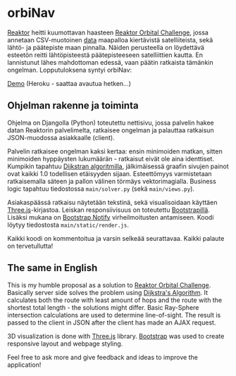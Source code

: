 # orbiNav


[Reaktor](https://reaktor.com) heitti kuumottavan haasteen [Reaktor Orbital Challenge](https://reaktor.com/orbital-challenge/), jossa annetaan CSV-muotoinen [data](https://space-fast-track.herokuapp.com/generate) maapalloa kiertävistä satelliiteista, sekä lähtö- ja päätepiste maan pinnalla. Näiden perusteella on löydettävä esteetön reitti lähtöpisteestä päätepisteeseen satelliittien kautta. En lannistunut lähes mahdottoman edessä, vaan päätin ratkaista tämänkin ongelman. Lopputuloksena syntyi orbiNav:

[Demo](https://orbinav.herokuapp.com) (Heroku - saattaa avautua hetken...)

## Ohjelman rakenne ja toiminta

Ohjelma on Djangolla (Python) toteutettu nettisivu, jossa palvelin hakee datan Reaktorin palvelimelta, ratkaisee ongelman ja palauttaa ratkaisun JSON-muodossa asiakkaalle (client). 

Palvelin ratkaisee ongelman kaksi kertaa: ensin minimoiden matkan, sitten minimoiden hyppäysten lukumäärän - ratkaisut eivät ole aina identtiset. Kumpikin tapahtuu [Dijkstran algoritmilla](https://en.wikipedia.org/wiki/Dijkstra%27s_algorithm), jälkimäisessä graafin sivujen painot ovat kaikki 1.0 todellisen etäisyyden sijaan. Esteettömyys varmistetaan ratkaisemalla säteen ja pallon välinen törmäys vektorimagialla. Business logic tapahtuu tiedostossa `main/solver.py` (sekä `main/views.py`).

Asiakaspäässä ratkaisu näytetään tekstinä, sekä visualisoidaan käyttäen [Three.js](http://threejs.org)-kirjastoa. Leiskan responsiivisuus on toteutettu [Bootstrapillä](http://getbootstrap.com). Lisäksi mukana on [Bootstrap Notify](http://bootstrap-notify.remabledesigns.com) virheilmoitusten antamiseen. Koodi löytyy tiedostosta `main/static/render.js`.

Kaikki koodi on kommentoitua ja varsin selkeää seurattavaa. Kaikki palaute on tervetullutta!

## The same in English

This is my humble proposal as a solution to [Reaktor Orbital Challenge](https://reaktor.com/orbital-challenge/). Basically server side solves the problem using [Dijkstra's Algorithm](https://en.wikipedia.org/wiki/Dijkstra%27s_algorithm). It calculates both the route with least amount of hops and the route with the shortest total length - the solutions might differ. Basic Ray-Sphere intersection calculations are used to determine line-of-sight. The result is passed to the client in JSON after the client has made an AJAX request. 

3D visualization is done with [Three.js](http://threejs.org) library. [Bootstrap](http://getbootstrap.com) was used to create responsive layout and webpage styling.

Feel free to ask more and give feedback and ideas to improve the application!